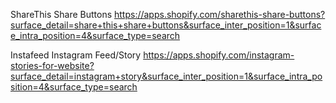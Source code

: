 ShareThis Share Buttons
https://apps.shopify.com/sharethis-share-buttons?surface_detail=share+this+share+buttons&surface_inter_position=1&surface_intra_position=4&surface_type=search

Instafeed Instagram Feed/Story
https://apps.shopify.com/instagram-stories-for-website?surface_detail=instagram+story&surface_inter_position=1&surface_intra_position=4&surface_type=search